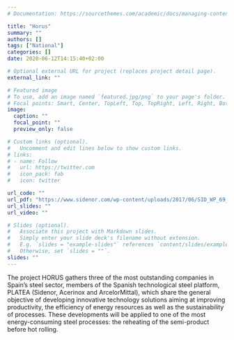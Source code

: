 ```yaml
---
# Documentation: https://sourcethemes.com/academic/docs/managing-content/

title: "Horus"
summary: ""
authors: []
tags: ["National"]
categories: []
date: 2020-06-12T14:15:40+02:00

# Optional external URL for project (replaces project detail page).
external_link: ""

# Featured image
# To use, add an image named `featured.jpg/png` to your page's folder.
# Focal points: Smart, Center, TopLeft, Top, TopRight, Left, Right, BottomLeft, Bottom, BottomRight.
image:
  caption: ""
  focal_point: ""
  preview_only: false

# Custom links (optional).
#   Uncomment and edit lines below to show custom links.
# links:
# - name: Follow
#   url: https://twitter.com
#   icon_pack: fab
#   icon: twitter

url_code: ""
url_pdf: "https://www.sidenor.com/wp-content/uploads/2017/06/SID_WP_69_PROYECTO_HORUS_0518_ES.pdf"
url_slides: ""
url_video: ""

# Slides (optional).
#   Associate this project with Markdown slides.
#   Simply enter your slide deck's filename without extension.
#   E.g. `slides = "example-slides"` references `content/slides/example-slides.md`.
#   Otherwise, set `slides = ""`.
slides: ""
---
```


The project HORUS gathers three of the most outstanding companies in Spain’s steel sector, members of the Spanish technological steel platform, PLATEA (Sidenor, Acerinox and ArcelorMittal), which share the general objective
of developing innovative technology solutions aiming at improving productivity, the efficiency of energy resources as well as the sustainability of processes.
These developments will be applied to one of the most energy-consuming steel processes: the reheating of the semi-product before hot rolling.